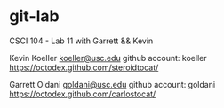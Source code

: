 git-lab
=======

CSCI 104 - Lab 11 with Garrett &amp;&amp; Kevin

Kevin Koeller 
koeller@usc.edu
github account: koeller
https://octodex.github.com/steroidtocat/


Garrett Oldani 
goldani@usc.edu
github account: goldani
https://octodex.github.com/carlostocat/
